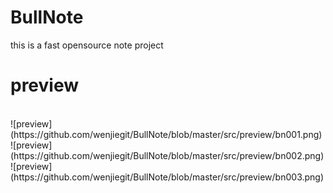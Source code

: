 # BullNote
this is a fast opensource note project

# preview
<br/>
![preview](https://github.com/wenjiegit/BullNote/blob/master/src/preview/bn001.png)<br/>
![preview](https://github.com/wenjiegit/BullNote/blob/master/src/preview/bn002.png)<br/>
![preview](https://github.com/wenjiegit/BullNote/blob/master/src/preview/bn003.png)<br/>
<br/>
